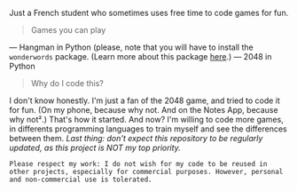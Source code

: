 Just a French student who sometimes uses free time to code games for fun.

> Games you can play

— Hangman in Python (please, note that you will have to install the `wonderwords` package. (Learn more about this package [here](https://github.com/mrmaxguns/wonderwordsmodule).)
— 2048 in Python

> Why do I code this?

I don't know honestly. I'm just a fan of the 2048 game, and tried to code it for fun. (On my phone, because why not. And on the Notes App, because why not².) That's how it started.
And now? I'm willing to code more games, in differents programming languages to train myself and see the differences between them.
*Last thing: don't expect this repository to be regularly updated, as this project is NOT my top priority.*

`Please respect my work: I do not wish for my code to be reused in other projects, especially for commercial purposes. However, personal and non-commercial use is tolerated.`
